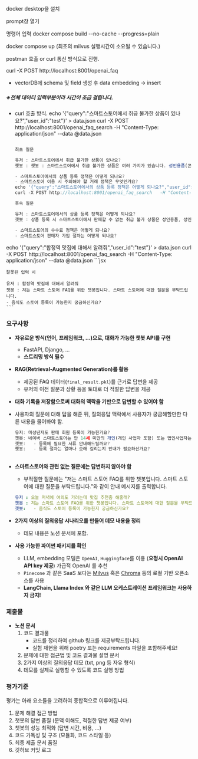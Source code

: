 docker desktop을 설치

prompt창 열기

명령어 입력
docker compose build --no-cache --progress=plain

docker compose up
(최초의 milvus 실행시간이 소요될 수 있습니다.)


postman 호출 or curl 통신 방식으로 진행. 

curl -X POST http://localhost:8001/openai_faq
- vectorDB에 schema 및 field 생성 후 data embedding -> insert
##### ※전체 데이터 입력부분이라 시간이 조금 걸립니다.

- curl 호출 방식.
echo '{"query":"스마트스토어에서 취급 불가한 상품이 있나요?","user_id":"test"}' > data.json
curl -X POST http://localhost:8001/openai_faq_search   -H "Content-Type: application/json"   --data @data.json
    ```jsx

    최초 질문

    유저 : 스마트스토어에서 취급 불가한 상품이 있나요?
    챗봇 : 챗봇 : 스마트스토어에서 취급 불가한 상품은 여러 가지가 있습니다. 성인용품(콘돔, 성기구류, 러브젤 등), 성인용 DVD/블루레이/중고도서/음반/공연티켓, 대여 보증금을 받는 상품, 개인정보 수집이 포함된 상품, 의약품, 주류 및 담배, 마약류, 헌혈증서, 음란물, 시력보정용 안경 및 콘택트렌즈(미용렌즈 포함), 야생 동식물, 군복 및 군용장구, 총포·도검·화약류 등 관련 법령에 의해 인터넷 거래가 불가한 상품들이 포함됩니다. 휴대폰 개통을 필요로 하는 상품, 후원금/기부금 형태의 상품, 자동차 매매와 같은 특정 카테고리의 상품도 취급이 불가합니다. 스마트스토어에서의 판매가 제한되는 경우에는 네이버쇼핑의 가이드라인에 따라야 합니다.

    - 스마트스토어에서의 상품 등록 정책은 어떻게 되나요?
    - 스마트스토어 이용 시 주의해야 할 거래 정책은 무엇인가요?
    echo '{"query":"스마트스토어에서의 상품 등록 정책은 어떻게 되나요?","user_id":"test"}' > data.json
    curl -X POST http://localhost:8001/openai_faq_search   -H "Content-Type: application/json"   --data @data.json

    후속 질문

    유저 : 스마트스토어에서의 상품 등록 정책은 어떻게 되나요?
    챗봇 : 상품 등록 시 스마트스토어에서 판매할 수 없는 취급 불가 상품은 성인용품, 성인물, 의약품, 주류, 담배 등이 있으며, 이러한 상품들은 관련 법령에 의해 온라인 거래가 불가합니다. 특정 이미지나 성인기준 위반 여부에 따라 섹시 란제리가 취급 불가 상품에 포함될 수 있으며, 대여상품의 경우도 제한이 있으므로 "안전거래 가이드"를 참고하시기 바랍니다.

    - 스마트스토어의 수수료 정책은 어떻게 되나요? 
    - 스마트스토어 판매자 가입 절차는 어떻게 되나요?
    ```

echo '{"query":"합정역 맛집에 대해서 알려줘","user_id":"test"}' > data.json
curl -X POST http://localhost:8001/openai_faq_search   -H "Content-Type: application/json"   --data @data.json
    ```jsx

    잘못된 입력 시 
    
    유저 : 합정역 맛집에 대해서 알려줘                 
    챗봇 : 저는 스마트 스토어 FAQ를 위한 챗봇입니다. 스마트 스토어에 대한 질문을 부탁드립니다.  
    - 음식도 스토어 등록이 가능한지 궁금하신가요?   
    ```


### 요구사항

- **자유로운 방식(언어, 프레임워크, …)으로, 대화가 가능한 챗봇 API를 구현**
    - FastAPI, Django, …
    - **스트리밍 방식 필수**
- **RAG(Retrieval-Augmented Generation)를 활용**
    - 제공된 FAQ 데이터(`final_result.pkl`)를 근거로 답변을 제공
    - 유저의 이전 질문과 상황 등을 토대로 더 적절한 답변을 제공
- **대화 기록을 저장함으로써 대화의 맥락을 기반으로 답변할 수 있어야 함**
- 사용자의 질문에 대해 답을 해준 뒤, 질의응답 맥락에서 사용자가 궁금해할만한 다른 내용을 물어봐야 함.
    
    ```jsx
    유저: 미성년자도 판매 회원 등록이 가능한가요?
    챗봇: 네이버 스마트스토어는 만 14세 미만의 개인(개인 사업자 포함) 또는 법인사업자는 입점이 불가함을 양해 부탁 드립니다.
    챗봇:   - 등록에 필요한 서류 안내해드릴까요?
    챗봇:   - 등록 절차는 얼마나 오래 걸리는지 안내가 필요하신가요?
    	
    ```
    
- **스마트스토어와 관련 없는 질문에는 답변하지 않아야 함**
    - 부적절한 질문에는 "저는 스마트 스토어 FAQ를 위한 챗봇입니다. 스마트 스토어에 대한 질문을 부탁드립니다."와 같이 안내 메시지를 출력합니다.
    
    ```yaml
    유저 : 오늘 저녁에 여의도 가려는데 맛집 추천좀 해줄래?
    챗봇 : 저는 스마트 스토어 FAQ를 위한 챗봇입니다. 스마트 스토어에 대한 질문을 부탁드립니다.
    챗봇:   - 음식도 스토어 등록이 가능한지 궁금하신가요?
    ```
    
- **2가지 이상의 질의응답 시나리오를 만들어 데모 내용을 정리**
    - 데모 내용은 노션 문서에 포함.
- **사용 가능한 파이썬 패키지를 확인**
    - LLM, embedding 모델은 `OpenAI`, `Huggingface`를 이용 (**요청시 OpenAI API key 제공**)
    가급적 OpenAI 를 추천
    - `Pinecone` 과 같은 SaaS 보다는 [Milvus](https://github.com/milvus-io/milvus) 혹은 [Chroma](https://github.com/chroma-core/chroma) 등의 로컬 기반 오픈소스를 사용
    - **LangChain, Llama Index 와 같은 LLM 오케스트레이션 프레임워크는 사용하지 금지!**

### 제출물

- **노션 문서**
    1. 코드 결과물
        - 코드를 정리하여 github 링크를 제공부탁드립니다.
        - 실험 재현을 위해 poetry 또는 requirements 파일을 포함해주세요!
    2. 문제에 대한 접근법 및 코드 결과물 설명 문서
    3. 2가지 이상의 질의응답 데모 (txt, png 등 자유 형식)
    4. 데모를 실제로 실행할 수 있도록 코드 실행 방법

### 평가기준

평가는 아래 요소들을 고려하여 종합적으로 이루어집니다.

1. 문제 해결 접근 방법
2. 챗봇의 답변 품질 (문맥 이해도, 적절한 답변 제공 여부)
3. 챗봇의 성능 최적화 (답변 시간, 비용, …)
4. 코드 가독성 및 구조 (모듈화, 코드 스타일 등)
5. 최종 제출 문서 품질
6. 깃허브 커밋 로그